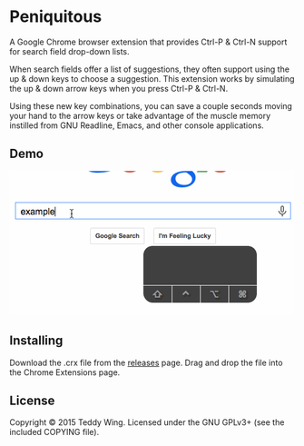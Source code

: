 Peniquitous
===========

A Google Chrome browser extension that provides Ctrl-P & Ctrl-N support for
search field drop-down lists.

When search fields offer a list of suggestions, they often support using the up
& down keys to choose a suggestion. This extension works by simulating the up &
down arrow keys when you press Ctrl-P & Ctrl-N.

Using these new key combinations, you can save a couple seconds moving your
hand to the arrow keys or take advantage of the muscle memory instilled from
GNU Readline, Emacs, and other console applications.


## Demo
![Peniquitous demo gif](Peniquitous-demo.gif)


## Installing
Download the .crx file from the [releases][0] page. Drag and drop the file into
the Chrome Extensions page.


## License
Copyright © 2015 Teddy Wing. Licensed under the GNU GPLv3+ (see the included
COPYING file).

[0]: https://github.com/teddywing/Peniquitous/releases
